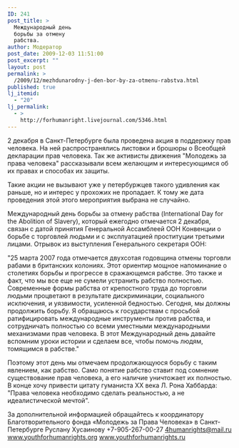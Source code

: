 ```yaml
---
ID: 241
post_title: >
  Международный день
  борьбы за отмену
  рабства.
author: Модератор
post_date: 2009-12-03 11:51:00
post_excerpt: ""
layout: post
permalink: >
  /2009/12/mezhdunarodny-j-den-bor-by-za-otmenu-rabstva.html
published: true
lj_itemid:
  - "20"
lj_permalink:
  - >
    http://forhumanright.livejournal.com/5346.html
---
```

2 декабря в Санкт-Петербурге была проведена акция в поддержку прав человека. На ней распространялись листовки и брошюры о Всеобщей декларации прав человека. Так же активисты движения "Молодежь за права человека" рассказывали всем желающим и интересующимся об их правах и способах их защиты. 

Такие акции не вызывают уже у петербуржцев такого удивления как раньше, но и интерес у прохожих не пропадает. К тому же дата проведения этой этого мероприятия выбрана не случайно.

Международный день борьбы за отмену рабства (International Day for the Abolition of Slavery), который ежегодно отмечается 2 декабря, связан с датой принятия Генеральной Ассамблеей ООН Конвенции о борьбе с торговлей людьми и с эксплуатацией проституции третьими лицами. Отрывок из выступления Генерального секретаря ООН:

"25 марта 2007 года отмечается двухсотая годовщина отмены торговли рабами в британских колониях. Этот ориентир мощное напоминание о столетиях борьбы и прогрессе в сражающемся рабстве. Это также и факт, что мы все еще не сумели устранить рабство полностью. Современные формы рабства от крепостного труда до торговли людьми процветают в результате дискриминации, социального исключения, и уязвимости, усиленной бедностью. Сегодня, мы должны продолжить борьбу. Я обращаюсь к государствам с просьбой ратифицировать международные инструменты против рабства, и сотрудничать полностью со всеми уместными международными механизмами прав человека. В этот Международный день давайте вспомним уроки истории и сделаем все, чтобы помочь людям, томящимся в рабстве."

Поэтому этот день мы отмечаем продолжающуюся борьбу с таким явлением, как рабство. Само понятие рабство ставит под сомнение существование прав человека, а его наличие уничтожает их полностью. В конце хочу привести цитату гуманиста ХХ века Л. Рона Хаббарда: "Права человека необходимо сделать реальностью, а не идеалистической мечтой".

За дополнительной информацией обращайтесь к координатору
Благотворительного фонда «Молодежь за Права Человека» в Санкт-Петербурге
Руслану Хусаинову
+7-905-267-00-27
4humanrights@mail.ru
www.youthforhumanrights.org
www.youthforhumanrights.ru